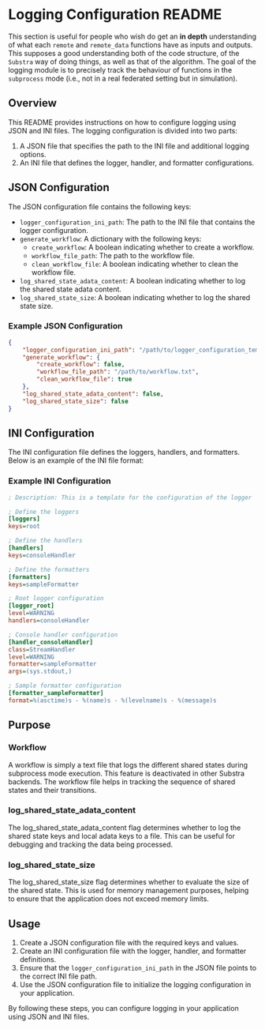 # Logging Configuration README

This section is useful for people who wish do get an **in depth** understanding of what each `remote` and `remote_data` functions have as inputs and outputs. This supposes a good understanding both of the code structure, of the `Substra` way of doing things, as well as that of the algorithm. The goal of the logging module is to precisely track the behaviour of functions in the `subprocess` mode (i.e., not in a real federated setting but in simulation).

## Overview

This README provides instructions on how to configure logging using JSON and INI files. The logging configuration is divided into two parts:
1. A JSON file that specifies the path to the INI file and additional logging options.
2. An INI file that defines the logger, handler, and formatter configurations.

## JSON Configuration

The JSON configuration file contains the following keys:

- `logger_configuration_ini_path`: The path to the INI file that contains the logger configuration.
- `generate_workflow`: A dictionary with the following keys:
  - `create_workflow`: A boolean indicating whether to create a workflow.
  - `workflow_file_path`: The path to the workflow file.
  - `clean_workflow_file`: A boolean indicating whether to clean the workflow file.
- `log_shared_state_adata_content`: A boolean indicating whether to log the shared state adata content.
- `log_shared_state_size`: A boolean indicating whether to log the shared state size.

### Example JSON Configuration

```json
{
    "logger_configuration_ini_path": "/path/to/logger_configuration_template.ini",
    "generate_workflow": {
        "create_workflow": false,
        "workflow_file_path": "/path/to/workflow.txt",
        "clean_workflow_file": true
    },
    "log_shared_state_adata_content": false,
    "log_shared_state_size": false
}
```

## INI Configuration

The INI configuration file defines the loggers, handlers, and formatters. Below is an example of the INI file format:

### Example INI Configuration

```ini
; Description: This is a template for the configuration of the logger

; Define the loggers
[loggers]
keys=root

; Define the handlers
[handlers]
keys=consoleHandler

; Define the formatters
[formatters]
keys=sampleFormatter

; Root logger configuration
[logger_root]
level=WARNING
handlers=consoleHandler

; Console handler configuration
[handler_consoleHandler]
class=StreamHandler
level=WARNING
formatter=sampleFormatter
args=(sys.stdout,)

; Sample formatter configuration
[formatter_sampleFormatter]
format=%(asctime)s - %(name)s - %(levelname)s - %(message)s
```

## Purpose

### Workflow
A workflow is simply a text file that logs the different shared states during subprocess mode execution. This feature is deactivated in other Substra backends. The workflow file helps in tracking the sequence of shared states and their transitions.

### log_shared_state_adata_content
The log_shared_state_adata_content flag determines whether to log the shared state keys and local adata keys to a file. This can be useful for debugging and tracking the data being processed.

### log_shared_state_size
The log_shared_state_size flag determines whether to evaluate the size of the shared state. This is used for memory management purposes, helping to ensure that the application does not exceed memory limits.

## Usage

1. Create a JSON configuration file with the required keys and values.
2. Create an INI configuration file with the logger, handler, and formatter definitions.
3. Ensure that the `logger_configuration_ini_path` in the JSON file points to the correct INI file path.
4. Use the JSON configuration file to initialize the logging configuration in your application.

By following these steps, you can configure logging in your application using JSON and INI files.
